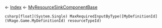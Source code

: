 ← [Index](Api-Index) ← [MyResourceSinkComponentBase](VRage.Game.Components.MyResourceSinkComponentBase)

```csharp[float](System.Single) MaxRequiredInputByType([MyDefinitionId](VRage.Game.MyDefinitionId) resourceTypeId)```
